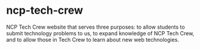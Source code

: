 ncp-tech-crew
===============

NCP Tech Crew website that serves three purposes: to allow students to submit technology problems to us, to expand knowledge of NCP Tech Crew, and to allow those in Tech Crew to learn about new web technologies.

